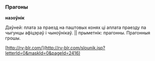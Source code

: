 ### Прагоны
**назоўнік**

Даўней: плата за праезд на паштовых конях ці аплата праезду па чыгунцы афіцэраў і чыноўнікаў. || прыметнік: прагонны. Прагонныя грошы.

<a rel="author">[http://rv-blr.com/](http://rv-blr.com/slounik.jsp?letterId=0&maskId=0&pageId=2416)</a>
